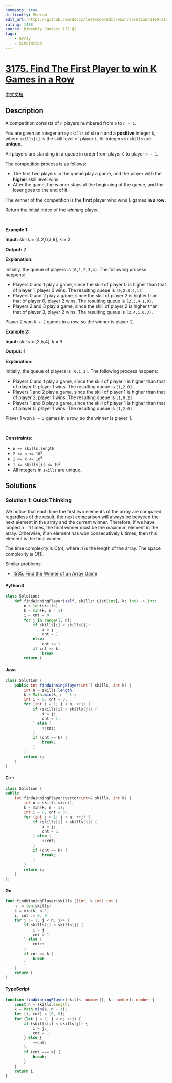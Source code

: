 ```yaml
---
comments: true
difficulty: Medium
edit_url: https://github.com/doocs/leetcode/edit/main/solution/3100-3199/3175.Find%20The%20First%20Player%20to%20win%20K%20Games%20in%20a%20Row/README_EN.md
rating: 1488
source: Biweekly Contest 132 Q2
tags:
    - Array
    - Simulation
---
```


<!-- problem:start -->

# [3175. Find The First Player to win K Games in a Row](https://leetcode.com/problems/find-the-first-player-to-win-k-games-in-a-row)

[中文文档](/solution/3100-3199/3175.Find%20The%20First%20Player%20to%20win%20K%20Games%20in%20a%20Row/README.md)

## Description

<!-- description:start -->

<p>A competition consists of <code>n</code> players numbered from <code>0</code> to <code>n - 1</code>.</p>

<p>You are given an integer array <code>skills</code> of size <code>n</code> and a <strong>positive</strong> integer <code>k</code>, where <code>skills[i]</code> is the skill level of player <code>i</code>. All integers in <code>skills</code> are <strong>unique</strong>.</p>

<p>All players are standing in a queue in order from player <code>0</code> to player <code>n - 1</code>.</p>

<p>The competition process is as follows:</p>

<ul>
	<li>The first two players in the queue play a game, and the player with the <strong>higher</strong> skill level wins.</li>
	<li>After the game, the winner stays at the beginning of the queue, and the loser goes to the end of it.</li>
</ul>

<p>The winner of the competition is the <strong>first</strong> player who wins <code>k</code> games <strong>in a row</strong>.</p>

<p>Return the initial index of the <em>winning</em> player.</p>

<p>&nbsp;</p>
<p><strong class="example">Example 1:</strong></p>

<div class="example-block">
<p><strong>Input:</strong> <span class="example-io">skills = [4,2,6,3,9], k = 2</span></p>

<p><strong>Output:</strong> 2</p>

<p><strong>Explanation:</strong></p>

<p>Initially, the queue of players is <code>[0,1,2,3,4]</code>. The following process happens:</p>

<ul>
	<li>Players 0 and 1 play a game, since the skill of player 0 is higher than that of player 1, player 0 wins. The resulting queue is <code>[0,2,3,4,1]</code>.</li>
	<li>Players 0 and 2 play a game, since the skill of player 2 is higher than that of player 0, player 2 wins. The resulting queue is <code>[2,3,4,1,0]</code>.</li>
	<li>Players 2 and 3 play a game, since the skill of player 2 is higher than that of player 3, player 2 wins. The resulting queue is <code>[2,4,1,0,3]</code>.</li>
</ul>

<p>Player 2 won <code>k = 2</code> games in a row, so the winner is player 2.</p>
</div>

<p><strong class="example">Example 2:</strong></p>

<div class="example-block">
<p><strong>Input:</strong> <span class="example-io">skills = [2,5,4], k = 3</span></p>

<p><strong>Output:</strong> 1</p>

<p><strong>Explanation:</strong></p>

<p>Initially, the queue of players is <code>[0,1,2]</code>. The following process happens:</p>

<ul>
	<li>Players 0 and 1 play a game, since the skill of player 1 is higher than that of player 0, player 1 wins. The resulting queue is <code>[1,2,0]</code>.</li>
	<li>Players 1 and 2 play a game, since the skill of player 1 is higher than that of player 2, player 1 wins. The resulting queue is <code>[1,0,2]</code>.</li>
	<li>Players 1 and 0 play a game, since the skill of player 1 is higher than that of player 0, player 1 wins. The resulting queue is <code>[1,2,0]</code>.</li>
</ul>

<p>Player 1 won <code>k = 3</code> games in a row, so the winner is player 1.</p>
</div>

<p>&nbsp;</p>
<p><strong>Constraints:</strong></p>

<ul>
	<li><code>n == skills.length</code></li>
	<li><code>2 &lt;= n &lt;= 10<sup>5</sup></code></li>
	<li><code>1 &lt;= k &lt;= 10<sup>9</sup></code></li>
	<li><code>1 &lt;= skills[i] &lt;= 10<sup>6</sup></code></li>
	<li>All integers in <code>skills</code> are unique.</li>
</ul>

<!-- description:end -->

## Solutions

<!-- solution:start -->

### Solution 1: Quick Thinking

We notice that each time the first two elements of the array are compared, regardless of the result, the next comparison will always be between the next element in the array and the current winner. Therefore, if we have looped $n-1$ times, the final winner must be the maximum element in the array. Otherwise, if an element has won consecutively $k$ times, then this element is the final winner.

The time complexity is $O(n)$, where $n$ is the length of the array. The space complexity is $O(1)$.

Similar problems:

-   [1535. Find the Winner of an Array Game](https://github.com/doocs/leetcode/blob/main/solution/1500-1599/1535.Find%20the%20Winner%20of%20an%20Array%20Game/README_EN.md)

<!-- tabs:start -->

#### Python3

```python
class Solution:
    def findWinningPlayer(self, skills: List[int], k: int) -> int:
        n = len(skills)
        k = min(k, n - 1)
        i = cnt = 0
        for j in range(1, n):
            if skills[i] < skills[j]:
                i = j
                cnt = 1
            else:
                cnt += 1
            if cnt == k:
                break
        return i
```

#### Java

```java
class Solution {
    public int findWinningPlayer(int[] skills, int k) {
        int n = skills.length;
        k = Math.min(k, n - 1);
        int i = 0, cnt = 0;
        for (int j = 1; j < n; ++j) {
            if (skills[i] < skills[j]) {
                i = j;
                cnt = 1;
            } else {
                ++cnt;
            }
            if (cnt == k) {
                break;
            }
        }
        return i;
    }
}
```

#### C++

```cpp
class Solution {
public:
    int findWinningPlayer(vector<int>& skills, int k) {
        int n = skills.size();
        k = min(k, n - 1);
        int i = 0, cnt = 0;
        for (int j = 1; j < n; ++j) {
            if (skills[i] < skills[j]) {
                i = j;
                cnt = 1;
            } else {
                ++cnt;
            }
            if (cnt == k) {
                break;
            }
        }
        return i;
    }
};
```

#### Go

```go
func findWinningPlayer(skills []int, k int) int {
	n := len(skills)
	k = min(k, n-1)
	i, cnt := 0, 0
	for j := 1; j < n; j++ {
		if skills[i] < skills[j] {
			i = j
			cnt = 1
		} else {
			cnt++
		}
		if cnt == k {
			break
		}
	}
	return i
}
```

#### TypeScript

```ts
function findWinningPlayer(skills: number[], k: number): number {
    const n = skills.length;
    k = Math.min(k, n - 1);
    let [i, cnt] = [0, 0];
    for (let j = 1; j < n; ++j) {
        if (skills[i] < skills[j]) {
            i = j;
            cnt = 1;
        } else {
            ++cnt;
        }
        if (cnt === k) {
            break;
        }
    }
    return i;
}
```

<!-- tabs:end -->

<!-- solution:end -->

<!-- problem:end -->
